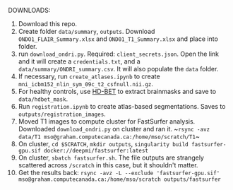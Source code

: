DOWNLOADS:
1. Download this repo. 
2. Create folder `data/summary`, `outputs`. Download `ONDO1_FLAIR_Summary.xlsx` and `OND01_T1_Summary.xlsx` and place into folder.
3. run `download_ondri.py`. Required: `client_secrets.json`. Open the link and it will create a `credentials.txt`, and a `data/summary/ONDRI_summary.csv`. It will also populate the `data` folder.
4. If necessary, run `create_atlases.ipynb` to create `mni_icbm152_nlin_sym_09c_t2_csfnull.nii.gz`.
5. For healthy controls, use [HD-BET](https://github.com/MIC-DKFZ/HD-BET) to extract brainmasks and save to `data/hdbet_mask`.
6. Run `registration.ipynb` to create atlas-based segmentations. Saves to `outputs/registration_images`.
7. Moved T1 images to compute cluster for FastSurfer analysis. Downloaded `download_ondri.py` on cluster and ran it.  ~`rsync -avz data/T1 mso@graham.computecanada.ca:/home/mso/scratch/T1`~ 
8. On cluster, `cd $SCRATCH`, `mkdir outputs`, `singularity build fastsurfer-gpu.sif docker://deepmi/fastsurfer:latest`
9. On cluster, `sbatch fastsurfer.sh`. The file outputs are strangely scattered across `/scratch` in this case, but it shouldn't matter.
10. Get the results back: `rsync -avz -L --exclude 'fastsurfer-gpu.sif' mso@graham.computecanada.ca:/home/mso/scratch outputs/fastsurfer`

